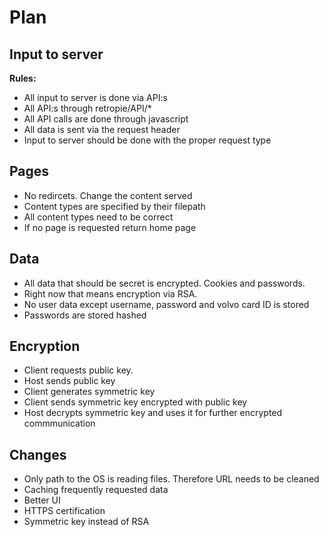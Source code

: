 # Plan

## Input to server

**Rules:**

-   All input to server is done via API:s
-   All API:s through retropie/API/\*
-   All API calls are done through javascript
-   All data is sent via the request header
-   Input to server should be done with the proper request type

## Pages

-   No redircets. Change the content served
-   Content types are specified by their filepath
-   All content types need to be correct
-   If no page is requested return home page

## Data

-   All data that should be secret is encrypted. Cookies and passwords.
-   Right now that means encryption via RSA.
-   No user data except username, password and volvo card ID is stored
-   Passwords are stored hashed

## Encryption

-   Client requests public key.
-   Host sends public key
-   Client generates symmetric key
-   Client sends symmetric key encrypted with public key
-   Host decrypts symmetric key and uses it for further encrypted commmunication

## Changes

-   Only path to the OS is reading files. Therefore URL needs to be cleaned
-   Caching frequently requested data
-   Better UI
-   HTTPS certification
-   Symmetric key instead of RSA
